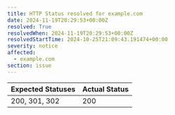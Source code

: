 ```yaml
---
title: HTTP Status resolved for example.com
date: 2024-11-19T20:29:53+00:00Z
resolved: True
resolvedWhen: 2024-11-19T20:29:53+00:00Z
resolvedStartTime: 2024-10-25T21:09:43.191474+00:00
severity: notice
affected:
  - example.com
section: issue
---
```


| Expected Statuses | Actual Status  |
|-------------------|----------------|
| 200, 301, 302 | 200 |
